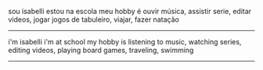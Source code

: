 sou isabelli
estou na escola
meu hobby é ouvir música, assistir serie, editar videos, jogar jogos  de tabuleiro, viajar, fazer natação
*************************************************
i'm isabelli
i'm at school 
my hobby is listening to music, watching series, editing videos, playing board games, traveling, swimming
******************************
